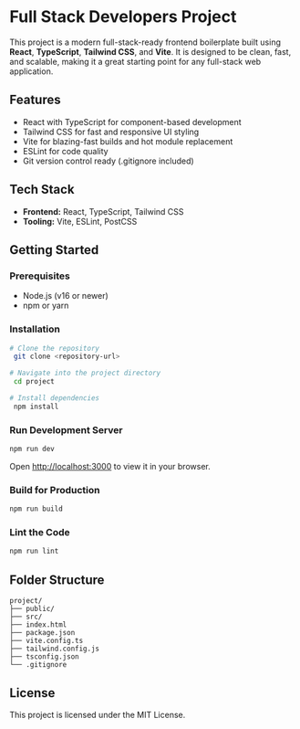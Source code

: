 
# Full Stack Developers Project

This project is a modern full-stack-ready frontend boilerplate built using **React**, **TypeScript**, **Tailwind CSS**, and **Vite**. It is designed to be clean, fast, and scalable, making it a great starting point for any full-stack web application.

##  Features
-  React with TypeScript for component-based development
-  Tailwind CSS for fast and responsive UI styling
-  Vite for blazing-fast builds and hot module replacement
-  ESLint for code quality
-  Git version control ready (.gitignore included)

##  Tech Stack
- **Frontend:** React, TypeScript, Tailwind CSS
- **Tooling:** Vite, ESLint, PostCSS

##  Getting Started

### Prerequisites
- Node.js (v16 or newer)
- npm or yarn

### Installation
```bash
# Clone the repository
 git clone <repository-url>

# Navigate into the project directory
 cd project

# Install dependencies
 npm install
```

### Run Development Server
```bash
npm run dev
```
Open [http://localhost:3000](http://localhost:3000) to view it in your browser.

### Build for Production
```bash
npm run build
```

### Lint the Code
```bash
npm run lint
```

##  Folder Structure
```
project/
├── public/             
├── src/                
├── index.html          
├── package.json        
├── vite.config.ts      
├── tailwind.config.js  
├── tsconfig.json       
└── .gitignore         
```

##  License
This project is licensed under the MIT License.

